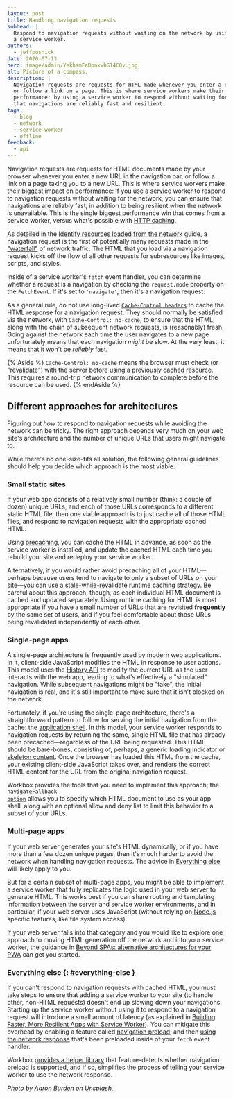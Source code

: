 ```yaml
---
layout: post
title: Handling navigation requests
subhead: |
  Respond to navigation requests without waiting on the network by using
  a service worker.
authors:
  - jeffposnick
date: 2020-07-13
hero: image/admin/YekhsmFaDpnxwhG14CQv.jpg
alt: Picture of a compass.
description: |
  Navigation requests are requests for HTML made whenever you enter a new URL in the navigation bar,
  or follow a link on a page. This is where service workers make their biggest impact on
  performance: by using a service worker to respond without waiting for the network, you can ensure
  that navigations are reliably fast and resilient.
tags:
  - blog
  - network
  - service-worker
  - offline
feedback:
  - api
---
```


Navigation requests are requests for HTML documents made by your browser whenever you enter a new
URL in the navigation bar, or follow a link on a page taking you to a new URL. This is where service
workers make their biggest impact on performance: if you use a service worker to respond to
navigation requests without waiting for the network, you can ensure that navigations are reliably
fast, in addition to being resilient when the network is unavailable. This is the single biggest
performance win that comes from a service worker, versus what's possible with [HTTP
caching](/http-cache/).

As detailed in the [Identify resources loaded from the
network](/identify-resources-via-network-panel/) guide, a navigation request is the first of
potentially many requests made in the
["waterfall"](https://developers.google.com/web/tools/chrome-devtools/network/reference#waterfall)
of network traffic. The HTML that you load via a navigation request kicks off the flow of all other
requests for subresources like images, scripts, and styles. 

Inside of a service worker's `fetch` event handler, you can determine whether a request is a
navigation by checking the `request.mode` property on the `FetchEvent`. If it's set to `'navigate'`,
then it's a navigation request.

As a general rule, do not use long-lived <code>[Cache-Control headers](/http-cache/)</code> to cache
the HTML response for a navigation request. They should normally be satisfied via the network, with
<code>Cache-Control: no-cache</code>, to ensure that the HTML, along with the chain of subsequent
network requests, is (reasonably) fresh. Going against the network each time the user navigates to a
new page unfortunately means that each navigation <em>might</em> be slow. At the very least, it
means that it won't be <em>reliably</em> fast.

{% Aside %}
`Cache-Control: no-cache` means the browser must check (or "revalidate") with the server before
using a previously cached resource. This requires a round-trip network communication to complete
before the resource can be used.
{% endAside %}

## Different approaches for architectures

Figuring out _how_ to respond to navigation requests while avoiding the network can be tricky. The
right approach depends very much on your web site's architecture and the number of unique URLs that
users might navigate to.

While there's no one-size-fits all solution, the following general guidelines should help you decide
which approach is the most viable.

### Small static sites

If your web app consists of a relatively small number (think: a couple of dozen) unique URLs, and
each of those URLs corresponds to a different static HTML file, then one viable approach is to just
cache all of those HTML files, and respond to navigation requests with the appropriate cached HTML.

Using [precaching](/precache-with-workbox/), you can cache the HTML in advance, as soon as the
service worker is installed, and update the cached HTML each time you rebuild your site and redeploy
your service worker.

Alternatively, if you would rather avoid precaching all of your HTML—perhaps because users tend to
navigate to only a subset of URLs on your site—you can use a
[stale-while-revalidate](/runtime-caching-with-workbox/#stale-while-revalidate) runtime caching
strategy. Be careful about this approach, though, as each individual HTML document is cached and
updated separately. Using runtime caching for HTML is most appropriate if you have a small number of
URLs that are revisited **frequently** by the same set of users, and if you feel comfortable about
those URLs being revalidated independently of each other.


### Single-page apps

A single-page architecture is frequently used by modern web applications. In it, client-side
JavaScript modifies the HTML in response to user actions. This model uses the [History
API](https://developer.mozilla.org/docs/Web/API/History_API) to modify the current URL as the
user interacts with the web app, leading to what's effectively a "simulated" navigation. While
subsequent navigations might be "fake", the initial navigation is real, and it's still important to
make sure that it isn't blocked on the network.

Fortunately, if you're using the single-page architecture, there's a straightforward pattern to
follow for serving the initial navigation from the cache: the [application
shell](https://developers.google.com/web/fundamentals/architecture/app-shell). In this model, your
service worker responds to navigation requests by returning the same, single HTML file that has
already been precached—regardless of the URL being requested. This HTML should be bare-bones,
consisting of, perhaps, a generic loading indicator or [skeleton
content](https://css-tricks.com/building-skeleton-screens-css-custom-properties/). Once the browser
has loaded this HTML from the cache, your existing client-side JavaScript takes over, and renders
the correct HTML content for the URL from the original navigation request.

Workbox provides the tools that you need to implement this approach; the <code>[navigateFallback
option](https://developers.google.com/web/tools/workbox/reference-docs/latest/module-workbox-build#.generateSW)</code>
allows you to specify which HTML document to use as your app shell, along with an optional allow and
deny list to limit this behavior to a subset of your URLs.

### Multi-page apps

If your web server generates your site's HTML dynamically, or if you have more than a few dozen
unique pages,  then it's much harder to avoid the network when handling navigation requests. The
advice in [Everything else](#everything-else) will likely apply to you.

But for a certain subset of multi-page apps, you might be able to implement a service worker that
fully replicates the logic used in your web server to generate HTML. This works best if you can
share routing and templating information between the server and service worker environments, and in
particular, if your web server uses JavaScript (without relying on
[Node.js](https://nodejs.org)-specific features, like file system access).

If your web server falls into that category and you would like to explore one approach to moving
HTML generation off the network and into your service worker, the guidance in [Beyond SPAs:
alternative architectures for your
PWA](https://developers.google.com/web/updates/2018/05/beyond-spa) can get you started.

### Everything else {: #everything-else }

If you can't respond to navigation requests with cached HTML, you must take steps to ensure that
adding a service worker to your site (to handle other, non-HTML requests) doesn't end up slowing
down your navigations. Starting up the service worker without using it to respond to a navigation
request will introduce a small amount of latency (as explained in [Building Faster, More Resilient
Apps with Service Worker](https://youtu.be/25aCD5XL1Jk)). You can mitigate this overhead by enabling
a feature called [navigation
preload](https://developers.google.com/web/updates/2017/02/navigation-preload), and then [using the
network
response](https://developers.google.com/web/updates/2017/02/navigation-preload#using_the_preloaded_response)
that's been preloaded inside of your `fetch` event handler.

Workbox [provides a helper
library](https://developers.google.com/web/tools/workbox/modules/workbox-navigation-preload) that
feature-detects whether navigation preload is supported, and if so, simplifies the process of
telling your service worker to use the network response.

_<span>Photo by <a href="https://unsplash.com/@aaronburden?utm_source=unsplash&amp;utm_medium=referral&amp;utm_content=creditCopyText">Aaron Burden</a> on <a href="https://unsplash.com/s/photos/navigate?utm_source=unsplash&amp;utm_medium=referral&amp;utm_content=creditCopyText">Unsplash</a></span>,_
